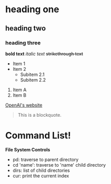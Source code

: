 # heading one
## heading two
### heading three

**bold text**
*italic text*
~~strikethrough text~~

- Item 1
- Item 2
  - Subitem 2.1
  - Subitem 2.2
1. Item A
2. Item B

[OpenAI's website](https://www.openai.com)

> This is a blockquote.




# Command List!

**File System Controls**
- pd: traverse to parent directory
- cd 'name': traverse to 'name' child directory
- dirs: list of child directories 
- cur: print the current index 

